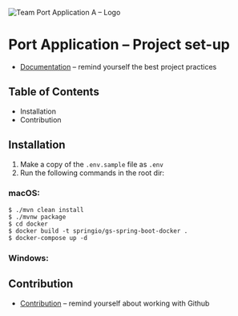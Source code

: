 ![Team Port Application A – Logo](https://user-images.githubusercontent.com/43637240/140811424-dbdb20cd-05e0-41bc-adbc-46bcbc8127b8.png)

# Port Application – Project set-up

- [Documentation](https://docs.cream.camp/) – remind yourself the best project practices

## Table of Contents
- Installation
- Contribution

## Installation
1. Make a copy of the `.env.sample` file as `.env`
2. Run the following commands in the root dir:

### macOS:
```shell
$ ./mvn clean install
$ ./mvnw package
$ cd docker
$ docker build -t springio/gs-spring-boot-docker .
$ docker-compose up -d
```

### Windows:

## Contribution
- [Contribution](https://docs.cream.camp/getting-started/contribution) – remind yourself about working with Github